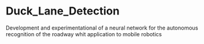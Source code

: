 # Duck_Lane_Detection
Development and experimentational of a neural network for the autonomous recognition of the roadway whit application to mobile robotics

